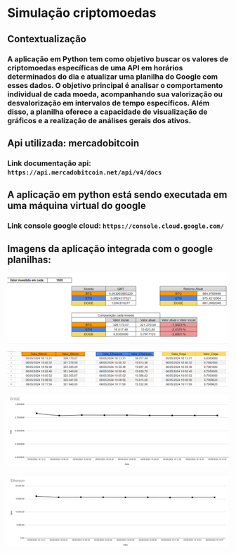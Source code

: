 # Simulação criptomoedas
## Contextualização
### A aplicação em Python tem como objetivo buscar os valores de criptomoedas específicas de uma API em horários determinados do dia e atualizar uma planilha do Google com esses dados. O objetivo principal é analisar o comportamento individual de cada moeda, acompanhando sua valorização ou desvalorização em intervalos de tempo específicos. Além disso, a planilha oferece a capacidade de visualização de gráficos e a realização de análises gerais dos ativos.
## Api utilizada: mercadobitcoin
### Link documentação api: `https://api.mercadobitcoin.net/api/v4/docs`
## A aplicação em python está sendo executada em uma máquina virtual do google
### Link console google cloud: `https://console.cloud.google.com/`
## Imagens da aplicação integrada com o google planilhas:
   <p align="center">
        <img src="assets/images/planilha-home.PNG" alt="planilha home">
      </p>
    <p align="center">
        <img src="assets/images/planilha-moedas.PNG" alt="planilha moedas">
    </p>
      <p align="center">
        <img src="assets/images/grafico-doge.PNG" alt="planilha grafico-doge">
    </p>
      <p align="center">
        <img src="assets/images/grafico-ETH.PNG" alt="planilha grafico-eth">
    </p>
